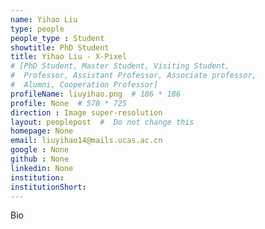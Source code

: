 ```yaml
---
name: Yihao Liu
type: people
people_type : Student
showtitle: PhD Student
title: Yihao Liu - X-Pixel
# [PhD Student, Master Student, Visiting Student,
#  Professor, Assistant Professor, Associate professor,
#  Alumni, Cooperation Professor]
profileName: liuyihao.png  # 186 * 186
profile: None  # 570 * 725
direction : Image super-resolution
layout: peoplepost  #  Do not change this
homepage: None
email: liuyihao14@mails.ucas.ac.cn
google : None
github : None
linkedin: None
institution: 
institutionShort: 
---
```


Bio

